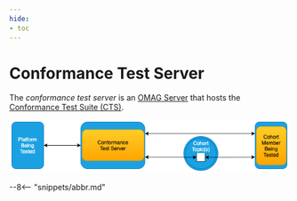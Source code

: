 ```yaml
---
hide:
- toc
---
```


<!-- SPDX-License-Identifier: CC-BY-4.0 -->
<!-- Copyright Contributors to the Egeria project 2020. -->

# Conformance Test Server

The *conformance test server* is an [OMAG Server](/egeria-docs/concepts/omag-server) that hosts the [Conformance Test Suite (CTS)](/egeria-docs/guides/cts/overview).

![Conformance test server hosting the conformance test suite](conformance-test-server.png)

--8<-- "snippets/abbr.md"
